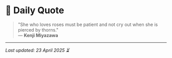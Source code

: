# 📜 Daily Quote

> "She who loves roses must be patient and not cry out when she is pierced by thorns."  
> — **Kenji Miyazawa**

---

_Last updated: 23 April 2025 ⏳_
